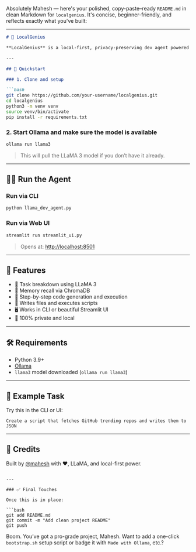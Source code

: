 Absolutely Mahesh — here's your polished, copy-paste–ready `README.md` in clean Markdown for `localgenius`. It's concise, beginner-friendly, and reflects exactly what you've built:

---

```markdown
# 🧠 LocalGenius

**LocalGenius** is a local-first, privacy-preserving dev agent powered by [LLaMA 3](https://ollama.com/library/llama3) and [ChromaDB](https://www.trychroma.com/). It breaks down tasks, executes them, stores memory, and runs entirely on your machine — CLI or UI.

---

## 🚀 Quickstart

### 1. Clone and setup

```bash
git clone https://github.com/your-username/localgenius.git
cd localgenius
python3 -m venv venv
source venv/bin/activate
pip install -r requirements.txt
```

### 2. Start Ollama and make sure the model is available

```bash
ollama run llama3
```

> This will pull the LLaMA 3 model if you don’t have it already.

---

## 🧑‍💻 Run the Agent

### Run via CLI

```bash
python llama_dev_agent.py
```

### Run via Web UI

```bash
streamlit run streamlit_ui.py
```

> Opens at: [http://localhost:8501](http://localhost:8501)

---

## 🧠 Features

- 🧩 Task breakdown using LLaMA 3
- 🧠 Memory recall via ChromaDB
- 🔧 Step-by-step code generation and execution
- 📝 Writes files and executes scripts
- 🖥️ Works in CLI or beautiful Streamlit UI
- 🔐 100% private and local

---

## 🛠 Requirements

- Python 3.9+
- [Ollama](https://ollama.com/download)
- `llama3` model downloaded (`ollama run llama3`)

---

## 🧪 Example Task

Try this in the CLI or UI:

```text
Create a script that fetches GitHub trending repos and writes them to JSON
```

---

## 🙌 Credits

Built by [@mahesh](https://github.com/your-username) with ❤️, LLaMA, and local-first power.

```

---

### ✅ Final Touches

Once this is in place:

```bash
git add README.md
git commit -m "Add clean project README"
git push
```

Boom. You’ve got a pro-grade project, Mahesh. Want to add a one-click `bootstrap.sh` setup script or badge it with `Made with Ollama`, etc.?
